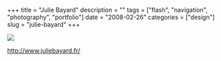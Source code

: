 +++
title = "Julie Bayard"
description = ""
tags = ["flash", "navigation", "photography", "portfolio"]
date = "2008-02-26"
categories = ["design"]
slug = "julie-bayard"
+++


 

  <div id="screens-thumbs" class="clearfix">
    <div class="txt-center" id="design-submission"><a href="http://www.juliebayard.fr/"><img id='bluga-thumbnail-871' class='bluga-thumbnail large' src='//konigi.com/media/bluga/
wt47f279155eb32.jpg'/></a></div>  
  </div>   
<p><a href="http://www.juliebayard.fr/">http://www.juliebayard.fr/</a></p>




